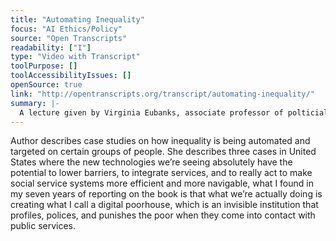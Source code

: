 ```yaml
---
title: "Automating Inequality"
focus: "AI Ethics/Policy"
source: "Open Transcripts"
readability: ["I"]
type: "Video with Transcript"
toolPurpose: []
toolAccessibilityIssues: []
openSource: true
link: "http://opentranscripts.org/transcript/automating-inequality/"
summary: |-
  A lecture given by Virginia Eubanks, associate professor of polticial science at the University of Albany and author of _Automating Inequality_, in which she discusses three cases where technology used in public policies is creating inequality: automated welfare system, electronic registry of unhoused persons, and statistical model used to predict which children are victims of abuse.
---
```

Author describes case studies on how inequality is being automated and targeted on certain groups of people. She describes three cases in United States where the new technologies we’re seeing absolutely have the potential to lower barriers, to integrate services, and to really act to make social service systems more efficient and more navigable, what I found in my seven years of reporting on the book is that what we’re actually doing is creating what I call a digital poorhouse, which is an invisible institution that profiles, polices, and punishes the poor when they come into contact with public services.
